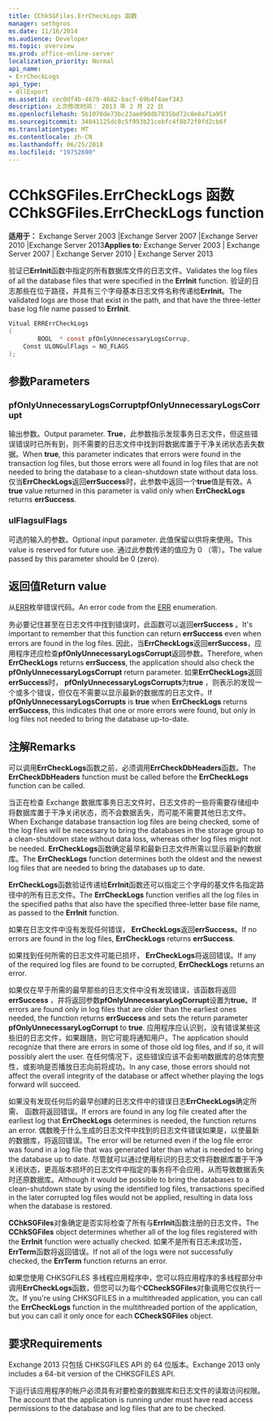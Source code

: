 ```yaml
---
title: CChkSGFiles.ErrCheckLogs 函数
manager: sethgros
ms.date: 11/16/2014
ms.audience: Developer
ms.topic: overview
ms.prod: office-online-server
localization_priority: Normal
api_name:
- ErrCheckLogs
api_type:
- dllExport
ms.assetid: cec0df4b-4679-4682-bacf-69b4f4aef343
description: 上次修改时间： 2013 年 2 月 22 日
ms.openlocfilehash: 5b1070de73bc23ae09ddb7835bd72c8e8a71a95f
ms.sourcegitcommit: 34041125dc8c5f993b21cebfc4f8b72f0fd2cb6f
ms.translationtype: MT
ms.contentlocale: zh-CN
ms.lasthandoff: 06/25/2018
ms.locfileid: "19752690"
---
```

# <a name="cchksgfileserrchecklogs-function"></a><span data-ttu-id="cd157-103">CChkSGFiles.ErrCheckLogs 函数</span><span class="sxs-lookup"><span data-stu-id="cd157-103">CChkSGFiles.ErrCheckLogs function</span></span>

<span data-ttu-id="cd157-104">**适用于：** Exchange Server 2003 |Exchange Server 2007 |Exchange Server 2010 |Exchange Server 2013</span><span class="sxs-lookup"><span data-stu-id="cd157-104">**Applies to:** Exchange Server 2003 | Exchange Server 2007 | Exchange Server 2010 | Exchange Server 2013</span></span>
  
<span data-ttu-id="cd157-105">验证已**ErrInit**函数中指定的所有数据库文件的日志文件。</span><span class="sxs-lookup"><span data-stu-id="cd157-105">Validates the log files of all the database files that were specified in the **ErrInit** function.</span></span> <span data-ttu-id="cd157-106">验证的日志那些在位于路径，并具有三个字母基本日志文件名称传递给**ErrInit**。</span><span class="sxs-lookup"><span data-stu-id="cd157-106">The validated logs are those that exist in the path, and that have the three-letter base log file name passed to **ErrInit**.</span></span>
  
```cs
Vitual ERRErrCheckLogs 
(
        BOOL  * const pfOnlyUnnecessaryLogsCorrup,
    Const ULONGulFlags = NO_FLAGS
);

```

## <a name="parameters"></a><span data-ttu-id="cd157-107">参数</span><span class="sxs-lookup"><span data-stu-id="cd157-107">Parameters</span></span>

### <a name="pfonlyunnecessarylogscorrupt"></a><span data-ttu-id="cd157-108">pfOnlyUnnecessaryLogsCorrupt</span><span class="sxs-lookup"><span data-stu-id="cd157-108">pfOnlyUnnecessaryLogsCorrupt</span></span> 
  
<span data-ttu-id="cd157-109">输出参数。</span><span class="sxs-lookup"><span data-stu-id="cd157-109">Output parameter.</span></span> <span data-ttu-id="cd157-110">**True**，此参数指示发现事务日志文件，但这些错误错误时已所有到，则不需要的日志文件中找到将数据库置于干净关闭状态丢失数据。</span><span class="sxs-lookup"><span data-stu-id="cd157-110">When **true**, this parameter indicates that errors were found in the transaction log files, but those errors were all found in log files that are not needed to bring the database to a clean-shutdown state without data loss.</span></span> <span data-ttu-id="cd157-111">仅当**ErrCheckLogs**返回**errSuccess**时，此参数中返回一个**true**值是有效。</span><span class="sxs-lookup"><span data-stu-id="cd157-111">A **true** value returned in this parameter is valid only when **ErrCheckLogs** returns **errSuccess**.</span></span> 
    
### <a name="ulflags"></a><span data-ttu-id="cd157-112">ulFlags</span><span class="sxs-lookup"><span data-stu-id="cd157-112">ulFlags</span></span>
  
<span data-ttu-id="cd157-113">可选的输入的参数。</span><span class="sxs-lookup"><span data-stu-id="cd157-113">Optional input parameter.</span></span> <span data-ttu-id="cd157-114">此值保留以供将来使用。</span><span class="sxs-lookup"><span data-stu-id="cd157-114">This value is reserved for future use.</span></span> <span data-ttu-id="cd157-115">通过此参数传递的值应为 0 （零）。</span><span class="sxs-lookup"><span data-stu-id="cd157-115">The value passed by this parameter should be 0 (zero).</span></span>
    
## <a name="return-value"></a><span data-ttu-id="cd157-116">返回值</span><span class="sxs-lookup"><span data-stu-id="cd157-116">Return value</span></span>

<span data-ttu-id="cd157-117">从[ERR](cchksgfiles-err-enumeration.md)枚举错误代码。</span><span class="sxs-lookup"><span data-stu-id="cd157-117">An error code from the [ERR](cchksgfiles-err-enumeration.md) enumeration.</span></span> 
  
<span data-ttu-id="cd157-118">务必要记住甚至在日志文件中找到错误时，此函数可以返回**errSuccess** 。</span><span class="sxs-lookup"><span data-stu-id="cd157-118">It's important to remember that this function can return **errSuccess** even when errors are found in the log files.</span></span> <span data-ttu-id="cd157-119">因此，当**ErrCheckLogs**返回**errSuccess**，应用程序还应检查**pfOnlyUnnecessaryLogsCorrupt**返回参数。</span><span class="sxs-lookup"><span data-stu-id="cd157-119">Therefore, when **ErrCheckLogs** returns **errSuccess**, the application should also check the  **pfOnlyUnnecessaryLogsCorrupt** return parameter.</span></span> <span data-ttu-id="cd157-120">如果**ErrCheckLogs**返回**errSuccess**时， **pfOnlyUnnecessaryLogsCorrupts**为**true** ，则表示的发现一个或多个错误，但仅在不需要以显示最新的数据库的日志文件。</span><span class="sxs-lookup"><span data-stu-id="cd157-120">If **pfOnlyUnnecessaryLogsCorrupts** is **true** when **ErrCheckLogs** returns **errSuccess**, this indicates that one or more errors were found, but only in log files not needed to bring the database up-to-date.</span></span>
  
## <a name="remarks"></a><span data-ttu-id="cd157-121">注解</span><span class="sxs-lookup"><span data-stu-id="cd157-121">Remarks</span></span>

<span data-ttu-id="cd157-122">可以调用**ErrCheckLogs**函数之前，必须调用**ErrCheckDbHeaders**函数。</span><span class="sxs-lookup"><span data-stu-id="cd157-122">The **ErrCheckDbHeaders** function must be called before the **ErrCheckLogs** function can be called.</span></span> 
  
<span data-ttu-id="cd157-123">当正在检查 Exchange 数据库事务日志文件时，日志文件的一些将需要存储组中将数据库置于干净关闭状态，而不会数据丢失，而可能不需要其他日志文件。</span><span class="sxs-lookup"><span data-stu-id="cd157-123">When Exchange database transaction log files are being checked, some of the log files will be necessary to bring the databases in the storage group to a clean-shutdown state without data loss, whereas other log files might not be needed.</span></span> <span data-ttu-id="cd157-124">**ErrCheckLogs**函数确定最早和最新日志文件所需以显示最新的数据库。</span><span class="sxs-lookup"><span data-stu-id="cd157-124">The **ErrCheckLogs** function determines both the oldest and the newest log files that are needed to bring the databases up to date.</span></span> 
  
<span data-ttu-id="cd157-125">**ErrCheckLogs**函数验证传递给**ErrInit**函数还可以指定三个字母的基文件名指定路径中的所有日志文件。</span><span class="sxs-lookup"><span data-stu-id="cd157-125">The **ErrCheckLogs** function verifies all the log files in the specified paths that also have the specified three-letter base file name, as passed to the **ErrInit** function.</span></span> 
  
<span data-ttu-id="cd157-126">如果在日志文件中没有发现任何错误， **ErrCheckLogs**返回**errSuccess**。</span><span class="sxs-lookup"><span data-stu-id="cd157-126">If no errors are found in the log files, **ErrCheckLogs** returns **errSuccess**.</span></span> 
  
<span data-ttu-id="cd157-127">如果找到任何所需的日志文件可能已损坏， **ErrCheckLogs**将返回错误。</span><span class="sxs-lookup"><span data-stu-id="cd157-127">If any of the required log files are found to be corrupted, **ErrCheckLogs** returns an error.</span></span> 
  
<span data-ttu-id="cd157-128">如果仅在早于所需的最早那些的日志文件中没有发现错误，该函数将返回**errSuccess** ，并将返回参数**pfOnlyUnnecessaryLogCorrupt**设置为**true**。</span><span class="sxs-lookup"><span data-stu-id="cd157-128">If errors are found only in log files that are older than the earliest ones needed, the function returns **errSuccess** and sets the return parameter **pfOnlyUnnecessaryLogCorrupt** to **true**.</span></span> <span data-ttu-id="cd157-129">应用程序应认识到，没有错误某些这些旧的日志文件，如果跟随，则它可能将通知用户。</span><span class="sxs-lookup"><span data-stu-id="cd157-129">The application should recognize that there are errors in some of those old log files, and if so, it will possibly alert the user.</span></span> <span data-ttu-id="cd157-130">在任何情况下，这些错误应该不会影响数据库的总体完整性，或影响是否播放日志向前将成功。</span><span class="sxs-lookup"><span data-stu-id="cd157-130">In any case, those errors should not affect the overall integrity of the database or affect whether playing the logs forward will succeed.</span></span>
  
<span data-ttu-id="cd157-131">如果没有发现任何后的最早创建的日志文件中的错误日志**ErrCheckLogs**确定所需、 函数将返回错误。</span><span class="sxs-lookup"><span data-stu-id="cd157-131">If errors are found in any log file created after the earliest log that **ErrCheckLogs** determines is needed, the function returns an error.</span></span> <span data-ttu-id="cd157-132">偶数晚于什么生成的日志文件中找到的日志文件错误如果是，以使最新的数据库，将返回错误。</span><span class="sxs-lookup"><span data-stu-id="cd157-132">The error will be returned even if the log file error was found in a log file that was generated later than what is needed to bring the database up to date.</span></span> <span data-ttu-id="cd157-133">尽管就可以通过使用标识的日志文件将数据库置于干净关闭状态，更高版本损坏的日志文件中指定的事务将不会应用，从而导致数据丢失时还原数据库。</span><span class="sxs-lookup"><span data-stu-id="cd157-133">Although it would be possible to bring the databases to a clean-shutdown state by using the identified log files, transactions specified in the later corrupted log files would not be applied, resulting in data loss when the database is restored.</span></span> 
  
<span data-ttu-id="cd157-134">**CChkSGFiles**对象确定是否实际检查了所有与**ErrInit**函数注册的日志文件。</span><span class="sxs-lookup"><span data-stu-id="cd157-134">The **CChkSGFiles** object determines whether all of the log files registered with the **ErrInit** function were actually checked.</span></span> <span data-ttu-id="cd157-135">如果不是所有日志未成功签， **ErrTerm**函数将返回错误。</span><span class="sxs-lookup"><span data-stu-id="cd157-135">If not all of the logs were not successfully checked, the **ErrTerm** function returns an error.</span></span> 
  
<span data-ttu-id="cd157-136">如果您使用 CHKSGFILES 多线程应用程序中，您可以将应用程序的多线程部分中调用**ErrCheckLogs**函数，但您可以为每个**CCheckSGFiles**对象调用它仅执行一次。</span><span class="sxs-lookup"><span data-stu-id="cd157-136">If you're using CHKSGFILES in a multithreaded application, you can call the **ErrCheckLogs** function in the multithreaded portion of the application, but you can call it only once for each **CCheckSGFiles** object.</span></span> 
  
## <a name="requirements"></a><span data-ttu-id="cd157-137">要求</span><span class="sxs-lookup"><span data-stu-id="cd157-137">Requirements</span></span>

<span data-ttu-id="cd157-138">Exchange 2013 只包括 CHKSGFILES API 的 64 位版本。</span><span class="sxs-lookup"><span data-stu-id="cd157-138">Exchange 2013 only includes a 64-bit version of the CHKSGFILES API.</span></span>
  
<span data-ttu-id="cd157-139">下运行该应用程序的帐户必须具有对要检查的数据库和日志文件的读取访问权限。</span><span class="sxs-lookup"><span data-stu-id="cd157-139">The account that the application is running under must have read access permissions to the database and log files that are to be checked.</span></span>
  


